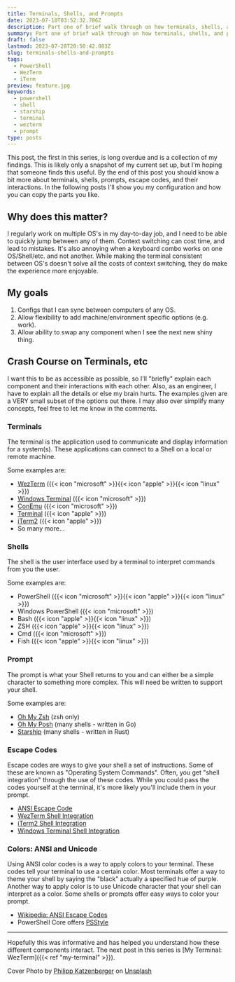 ```yaml
---
title: Terminals, Shells, and Prompts
date: 2023-07-18T03:52:32.786Z
description: Part one of brief walk through on how terminals, shells, and prompts interact. In later posts I will go over my settings, but this lays the foundation.
summary: Part one of brief walk through on how terminals, shells, and prompts interact. In later posts I will go over my particular settings, but this lays the foundation.
draft: false
lastmod: 2023-07-28T20:50:42.083Z
slug: terminals-shells-and-prompts
tags:
  - PowerShell
  - WezTerm
  - iTerm
preview: feature.jpg
keywords:
  - powershell
  - shell
  - starship
  - terminal
  - wezterm
  - prompt
type: posts
---
```


This post, the first in this series, is long overdue and is a collection of my
findings. This is likely only a snapshot of my current set up, but I'm hoping that
someone finds this useful. By the end of this post you should know a bit more
about terminals, shells, prompts, escape codes, and their interactions. In the
following posts I'll show you my configuration and how you can copy the parts
you like.

## Why does this matter?

I regularly work on multiple OS's in my day-to-day job, and I need to be able to
quickly jump between any of them. Context switching can cost time, and lead to
mistakes. It's also annoying when a keyboard combo works on one OS/Shell/etc.
and not another. While making the terminal consistent between OS's doesn't solve
all the costs of context switching, they do make the experience more enjoyable.

## My goals

1. Configs that I can sync between computers of any OS.
2. Allow flexibility to add machine/environment specific options (e.g. work).
3. Allow ability to swap any component when I see the next new shiny thing.

## Crash Course on Terminals, etc

I want this to be as accessible as possible, so I'll "briefly" explain each
component and their interactions with each other. Also, as an engineer, I have
to explain all the details or else my brain hurts. The examples given are a VERY
small subset of the options out there. I may also over simplify many concepts,
feel free to let me know in the comments.

### Terminals

The terminal is the application used to communicate and display
information for a system(s). These applications can connect to a Shell on a
local or remote machine.

Some examples are:

- [WezTerm](https://wezfurlong.org/wezterm/) ({{< icon "microsoft" >}}{{< icon "apple" >}}{{< icon "linux" >}})
- [Windows Terminal](https://aka.ms/terminal) ({{< icon "microsoft" >}})
- [ConEmu](https://conemu.github.io/) ({{< icon "microsoft" >}})
- [Terminal](https://support.apple.com/guide/terminal/welcome/mac) ({{< icon "apple" >}})
- [iTerm2](https://iterm2.com/) ({{< icon "apple" >}})
- So many more...

### Shells

The shell is the user interface used by a terminal to interpret commands from
you the user.

Some examples are:

- PowerShell ({{< icon "microsoft" >}}{{< icon "apple" >}}{{< icon "linux" >}})
- Windows PowerShell ({{< icon "microsoft" >}})
- Bash ({{< icon "apple" >}}{{< icon "linux" >}})
- ZSH ({{< icon "apple" >}}{{< icon "linux" >}})
- Cmd ({{< icon "microsoft" >}})
- Fish ({{< icon "apple" >}}{{< icon "linux" >}})

### Prompt

The prompt is what your Shell returns to you and can either be a simple character
to something more complex. This will need be written to support your shell.

Some examples are:

- [Oh My Zsh](https://ohmyz.sh/) (zsh only)
- [Oh My Posh](https://ohmyposh.dev/) (many shells - written in Go)
- [Starship](https://starship.rs/) (many shells - written in Rust)

### Escape Codes

Escape codes are ways to give your shell a set of instructions. Some of these
are known as "Operating System Commands". Often, you get "shell
integration" through the use of these codes. While you could pass the codes yourself
at the terminal, it's more likely you'll include them in your prompt.

- [ANSI Escape Code](https://en.wikipedia.org/wiki/ANSI_escape_code)
- [WezTerm Shell Integration](https://wezfurlong.org/wezterm/shell-integration.html)
- [iTerm2 Shell Integration](https://iterm2.com/documentation-shell-integration.html)
- [Windows Terminal Shell Integration](https://devblogs.microsoft.com/commandline/shell-integration-in-the-windows-terminal/)

### Colors: ANSI and Unicode

Using ANSI color codes is a way to apply colors to your terminal. These codes
tell your terminal to use a certain color. Most terminals offer a way to theme
your shell by saying the "black" actually a specified hue of purple. Another way
to apply color is to use Unicode character that your shell can interpret as a
color. Some shells or prompts offer easy ways to color your prompt.

- [Wikipedia: ANSI Escape Codes](https://en.wikipedia.org/wiki/ANSI_escape_code#Colors)
- PowerShell Core offers [PSStyle](https://learn.microsoft.com/en-us/powershell/module/microsoft.powershell.core/about/about_ansi_terminals?view=powershell-7.3#psstyle)

---

Hopefully this was informative and has helped you understand how these different
components interact. The next post in this series is [My Terminal: WezTerm]({{< ref "my-terminal" >}}).

Cover Photo by
[Philipp Katzenberger](https://unsplash.com/@fantasyflip?utm_source=unsplash&utm_medium=referral&utm_content=creditCopyText)
on
[Unsplash](https://unsplash.com/wallpapers/desktop/computer?utm_source=unsplash&utm_medium=referral&utm_content=creditCopyText)
